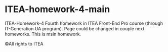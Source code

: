 # ITEA-homework-4-main
ITEA-Homework-4
Fourth homework in ITEA Front-End Pro course (through IT-Generation UA program). Page could be changed in couple next homeworks.
This is msin homework.

©All rights to ITEA
